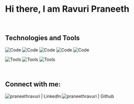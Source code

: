 # Hi there, I am Ravuri Praneeth

<br>

## Technologies and Tools

![Code](https://img.shields.io/badge/Code-Python-blue)
![Code](https://img.shields.io/badge/Code-C-9cf)
![Code](https://img.shields.io/badge/Code-Java-critical)
![Code](https://img.shields.io/badge/Code-CSS-blue)
![Code](https://img.shields.io/badge/Code-HTML-orange)

![Tools](https://img.shields.io/badge/Tools-Linux-brightgreen)
![Tools](https://img.shields.io/badge/Tools-Git-inactive)
![Tools](https://img.shields.io/badge/Tools-GitHub-blueviolet)

<br>

## Connect with me:

[<img align="left" alt="praneethravuri | LinkedIn" src="https://img.icons8.com/fluent/48/000000/linkedin.png" />][linkedin]
[<img align="left" alt="praneethravuri | Github"   src="https://img.icons8.com/fluent/48/fa314a/github.png" />][github]


[github]: https://github.com/praneethravuri
[linkedin]: https://www.linkedin.com/in/ravuri-praneeth-176678204/
